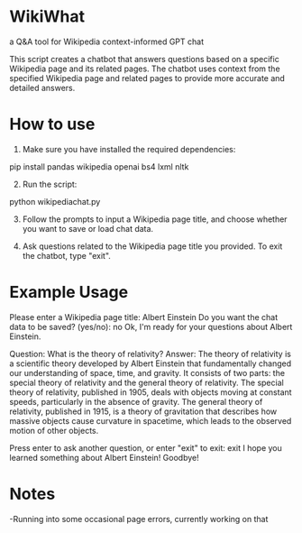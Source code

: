 # WikiWhat
a Q&amp;A tool for Wikipedia context-informed GPT chat

This script creates a chatbot that answers questions based on a specific Wikipedia page and its related pages. The chatbot uses context from the specified Wikipedia page and related pages to provide more accurate and detailed answers.

# How to use
1. Make sure you have installed the required dependencies:

pip install pandas wikipedia openai bs4 lxml nltk

2. Run the script:

python wikipediachat.py

3. Follow the prompts to input a Wikipedia page title, and choose whether you want to save or load chat data.

4. Ask questions related to the Wikipedia page title you provided. To exit the chatbot, type "exit".

# Example Usage

Please enter a Wikipedia page title: Albert Einstein
Do you want the chat data to be saved? (yes/no): no
Ok, I'm ready for your questions about Albert Einstein.

Question: What is the theory of relativity?
Answer: The theory of relativity is a scientific theory developed by Albert Einstein that fundamentally changed our understanding of space, time, and gravity. It consists of two parts: the special theory of relativity and the general theory of relativity. The special theory of relativity, published in 1905, deals with objects moving at constant speeds, particularly in the absence of gravity. The general theory of relativity, published in 1915, is a theory of gravitation that describes how massive objects cause curvature in spacetime, which leads to the observed motion of other objects.

Press enter to ask another question, or enter "exit" to exit: exit
I hope you learned something about Albert Einstein! Goodbye!

# Notes

-Running into some occasional page errors, currently working on that
